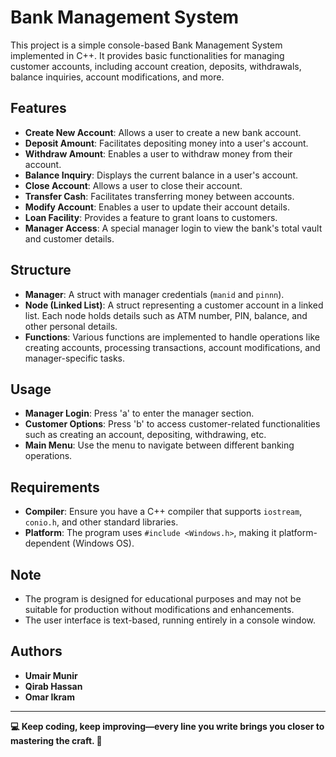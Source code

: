# Bank Management System

This project is a simple console-based Bank Management System implemented in C++. It provides basic functionalities for managing customer accounts, including account creation, deposits, withdrawals, balance inquiries, account modifications, and more.

## Features

- **Create New Account**: Allows a user to create a new bank account.
- **Deposit Amount**: Facilitates depositing money into a user's account.
- **Withdraw Amount**: Enables a user to withdraw money from their account.
- **Balance Inquiry**: Displays the current balance in a user's account.
- **Close Account**: Allows a user to close their account.
- **Transfer Cash**: Facilitates transferring money between accounts.
- **Modify Account**: Enables a user to update their account details.
- **Loan Facility**: Provides a feature to grant loans to customers.
- **Manager Access**: A special manager login to view the bank's total vault and customer details.

## Structure

- **Manager**: A struct with manager credentials (`manid` and `pinnn`).
- **Node (Linked List)**: A struct representing a customer account in a linked list. Each node holds details such as ATM number, PIN, balance, and other personal details.
- **Functions**: Various functions are implemented to handle operations like creating accounts, processing transactions, account modifications, and manager-specific tasks.

## Usage

- **Manager Login**: Press 'a' to enter the manager section.
- **Customer Options**: Press 'b' to access customer-related functionalities such as creating an account, depositing, withdrawing, etc.
- **Main Menu**: Use the menu to navigate between different banking operations.

## Requirements

- **Compiler**: Ensure you have a C++ compiler that supports `iostream`, `conio.h`, and other standard libraries.
- **Platform**: The program uses `#include <Windows.h>`, making it platform-dependent (Windows OS).

## Note

- The program is designed for educational purposes and may not be suitable for production without modifications and enhancements.
- The user interface is text-based, running entirely in a console window.

## Authors

- **Umair Munir**
- **Qirab Hassan**
- **Omar Ikram**

---

**💻 Keep coding, keep improving—every line you write brings you closer to mastering the craft. 🚀**
